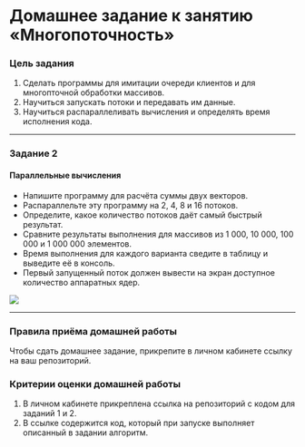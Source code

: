 ﻿# Домашнее задание к занятию «Многопоточность»

### Цель задания

1. Сделать программы для имитации очереди клиентов и для многопточной обработки массивов.
2. Научиться запускать потоки и передавать им данные.
3. Научиться распараллеливать вычисления и определять время исполнения кода.

------

### Задание 2

#### Параллельные вычисления

- Напишите программу для расчёта суммы двух векторов.
- Распараллельте эту программу на 2, 4, 8 и 16 потоков.
- Определите, какое количество потоков даёт самый быстрый результат.
- Сравните результаты выполнения для массивов из 1 000, 10 000, 100 000 и 1 000 000 элементов.
- Время выполнения для каждого варианта сведите в таблицу и выведите её в консоль.
- Первый запущенный поток должен вывести на экран доступное количество аппаратных ядер.

![](./pic1.png)

------

### Правила приёма домашней работы

Чтобы сдать домашнее задание, прикрепите в личном кабинете ссылку на ваш репозиторий.

### Критерии оценки домашней работы

1. В личном кабинете прикреплена ссылка на репозиторий с кодом для заданий 1 и 2.
2. В ссылке содержится код, который при запуске выполняет описанный в задании алгоритм.


